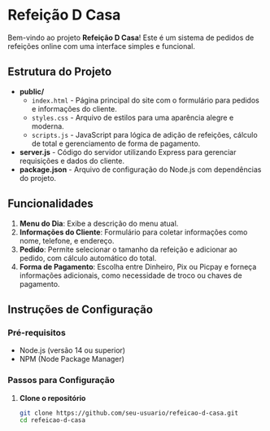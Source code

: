 # Refeição D Casa

Bem-vindo ao projeto **Refeição D Casa**! Este é um sistema de pedidos de refeições online com uma interface simples e funcional. 

## Estrutura do Projeto

- **public/**
  - `index.html` - Página principal do site com o formulário para pedidos e informações do cliente.
  - `styles.css` - Arquivo de estilos para uma aparência alegre e moderna.
  - `scripts.js` - JavaScript para lógica de adição de refeições, cálculo de total e gerenciamento de forma de pagamento.
- **server.js** - Código do servidor utilizando Express para gerenciar requisições e dados do cliente.
- **package.json** - Arquivo de configuração do Node.js com dependências do projeto.

## Funcionalidades

1. **Menu do Dia**: Exibe a descrição do menu atual.
2. **Informações do Cliente**: Formulário para coletar informações como nome, telefone, e endereço.
3. **Pedido**: Permite selecionar o tamanho da refeição e adicionar ao pedido, com cálculo automático do total.
4. **Forma de Pagamento**: Escolha entre Dinheiro, Pix ou Picpay e forneça informações adicionais, como necessidade de troco ou chaves de pagamento.

## Instruções de Configuração

### Pré-requisitos

- Node.js (versão 14 ou superior)
- NPM (Node Package Manager)

### Passos para Configuração

1. **Clone o repositório**

   ```bash
   git clone https://github.com/seu-usuario/refeicao-d-casa.git
   cd refeicao-d-casa

